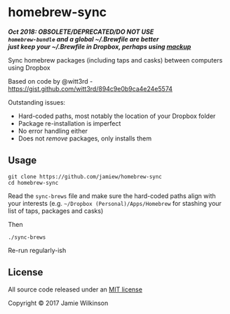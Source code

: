 homebrew-sync
=========

***Oct 2018: OBSOLETE/DEPRECATED/DO NOT USE*** <br />
***`homebrew-bundle` and a global ~/.Brewfile are better*** <br />
***just keep your ~/.Brewfile in Dropbox, perhaps using [mackup](https://github.com/lra/mackup)***

Sync homebrew packages (including taps and casks) between computers using Dropbox

Based on code by @witt3rd - https://gist.github.com/witt3rd/894c9e0b9ca4e24e5574

Outstanding issues:

* Hard-coded paths, most notably the location of your Dropbox folder
* Package re-installation is imperfect
* No error handling either
* Does not *remove* packages, only installs them


Usage
-----

```
git clone https://github.com/jamiew/homebrew-sync
cd homebrew-sync
```

Read the `sync-brews` file and make sure the hard-coded paths align with your interests (e.g. `~/Dropbox (Personal)/Apps/Homebrew` for stashing your list of taps, packages and casks)

Then

```
./sync-brews
```

Re-run regularly-ish


License
--------

All source code released under an [MIT license]()

Copyright &copy; 2017 Jamie Wilkinson



